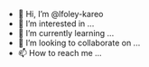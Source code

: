 - 👋 Hi, I’m @lfoley-kareo
- 👀 I’m interested in ...
- 🌱 I’m currently learning ...
- 💞️ I’m looking to collaborate on ...
- 📫 How to reach me ...

<!---
lfoley-kareo/lfoley-kareo is a ✨ special ✨ repository because its `README.md` (this file) appears on your GitHub profile.
You can click the Preview link to take a look at your changes.
--->
